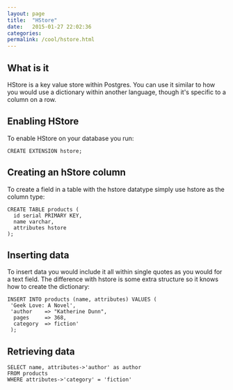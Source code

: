 ```yaml
---
layout: page
title:  "HStore"
date:   2015-01-27 22:02:36
categories:
permalink: /cool/hstore.html
---
```


What is it
----------

HStore is a key value store within Postgres. You can use it similar to how you would use a dictionary within another language, though it's specific to a column on a row.

Enabling HStore
---------------

To enable HStore on your database you run:

    CREATE EXTENSION hstore;

Creating an hStore column
-------------------------

To create a field in a table with the hstore datatype simply use hstore as the column type:

    CREATE TABLE products (
      id serial PRIMARY KEY,
      name varchar,
      attributes hstore
    );

Inserting data
--------------

To insert data you would include it all within single quotes as you would for a text field. The difference with hstore is some extra structure so it knows how to create the dictionary:

    INSERT INTO products (name, attributes) VALUES (
     'Geek Love: A Novel',
     'author    => "Katherine Dunn",
      pages     => 368,
      category  => fiction'
     );


Retrieving data
---------------

    SELECT name, attributes->'author' as author
    FROM products
    WHERE attributes->'category' = 'fiction'
